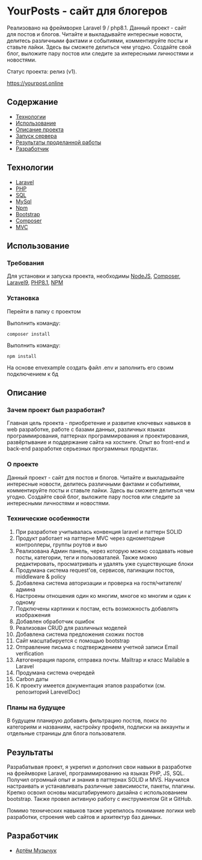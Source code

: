 # YourPosts - сайт для блогеров

Реализовано на фреймворке Laravel 9 / php8.1. 
Данный проект - сайт для постов и блогов. Читайте и выкладывайте интересные новости, делитесь различными фактами и событиями, комментируйте посты и ставьте лайки. Здесь вы сможете делиться чем угодно. Создайте свой блог, выложите пару постов или следите за интересными личностями и новостями.

Статус проекта: релиз (v1).

https://yourpost.online

## Содержание
- [Технологии](#технологии)
- [Использование](#использование)
- [Описание проекта](#описание)
- [Запуск сервера](#Запуск)
- [Результаты проделанной работы](#Результаты)
- [Разработчик](#разработчик)

## Технологии
- [Laravel](https://laravel.com)
- [PHP](https://www.php.net)
- [SQL](https://ru.wikipedia.org/wiki/SQL)
- [MySql](https://www.mysql.com)
- [Npm](https://www.npmjs.com)
- [Bootstrap](https://getbootstrap.com)
- [Composer](https://getcomposer.org)
- [MVC](https://en.wikipedia.org/wiki/Model–view–controller)

## Использование

### Требования

Для установки и запуска проекта, необходимы [NodeJS](https://nodejs.org/), [Composer](https://getcomposer.org), [Laravel9](https://laravel.com), [PHP8.1](https://www.php.net), [NPM](https://www.npmjs.com)

### Установка

Перейти в папку с проектом

Выполнить команду:
```composer
composer install 
```

Выполнить команду:
```npm
npm install 
```
На основе envexample создать файл .env и заполнить его своим подключением к бд

## Описание

### Зачем проект был разработан?

Главная цель проекта - приобретение и развитие ключевых навыков в web разработке, работе с базами данных, различных языках программирования, паттернах программирования и проектирования, развёртывание и поддержание сайта на хостинге. Опыт во front-end и back-end разработке серьезных программных продуктах.

### О проекте

Данный проект - сайт для постов и блогов. Читайте и выкладывайте интересные новости, делитесь различными фактами и событиями, комментируйте посты и ставьте лайки. Здесь вы сможете делиться чем угодно. Создайте свой блог, выложите пару постов или следите за интересными личностями и новостями.

### Технические особенности

1) При разработке учитывалась конвенция laravel и паттерн SOLID
2) Продукт работает на паттерне MVC через однометодные контроллеры, группы роутов и вью 
3) Реализована Админ панель, через которую можно создавать новые посты, категории, теги и пользоваталей. Также можно редактировать, просматривать и удалять уже существующие блоки
4) Продумана система request'ов, сервисов, пагинации постов, middleware & policy
5) Добавлена система авторизации и проверка на гостя/читателя/админа
6) Настроены отношения один ко многим, многое ко многим и один к одному
7) Подключены картинки к постам, есть возможность добавлять изображения
8) Добавлен обработчик ошибок
9) Реализован CRUD для различных моделей 
10) Добавлена система предложения схожих постов
11) Сайт масштабируется с помощью bootstrap 
12) Отправление письма с подтверждением учетной записи Email verification
13) Автогенерация пароля, отправка почты. Mailtrap и класс Mailable в Laravel
14) Продумана система очередей
15) Carbon даты
16) К проекту имеется документация этапов разработки (см. репозиторий LarevelDoc)

### Планы на будущее

В будущем планирую добавить фильтрацию постов, поиск по категориям и названиям, настройку профиля, подписки на аккаунты и отдельные страницы для блога пользователя.

## Результаты

Разрабатывая проект, я укрепил и дополнил свои навыки в разработке на фреймворке Laravel, программированию на языках PHP, JS, SQL. Получил огромный опыт и знания в паттернах SOLID и MVS. Научился настраивать и устанавливать различные зависимости, пакеты, плагины. Крепко освоил основы масштабируемого дизайна с использованием bootstrap. Также провел активную работу с инструментом Git и GitHub.

Помимо технических навыков также укрепилось понимание логики web разработки, строения web сайтов и архитектур баз данных.

## Разработчик

- [Артём Музычук](https://t.me/a_rtem_m)
